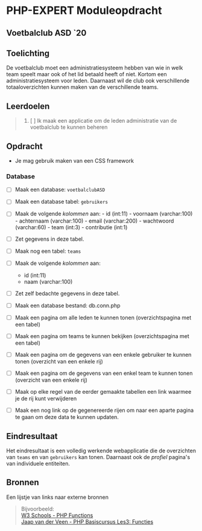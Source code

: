 # PHP-EXPERT Moduleopdracht

## Voetbalclub ASD `20

## Toelichting

De voetbalclub moet een administratiesysteem hebben van wie in welk team speelt maar ook of het lid betaald heeft of niet. Kortom een administratiesysteem voor leden. Daarnaast wil de club ook verschillende totaaloverzichten kunnen maken van de verschillende teams.

## Leerdoelen

> 1. [ ] Ik maak een applicatie om de leden administratie van de voetbalclub te kunnen beheren

## Opdracht

- Je mag gebruik maken van een CSS framework

### Database

- [ ] Maak een database: `voetbalclubASD`

- [ ] Maak een database tabel: `gebruikers`
- [ ] Maak de volgende _kolommen_ aan:
      - id (int:11)
      - voornaam (varchar:100)
      - achternaam (varchar:100)
      - email (varchar:200)
      - wachtwoord (varchar:60)
      - team (int:3)
      - contributie (int:1)
- [ ] Zet gegevens in deze tabel.

- [ ] Maak nog een tabel: `teams`
- [ ] Maak de volgende _kolommen_ aan:
  - id (int:11)
  - naam (varchar:100)
- [ ] Zet zelf bedachte gegevens in deze tabel.

- [ ] Maak een database bestand: db.conn.php
- [ ] Maak een pagina om alle leden te kunnen tonen (overzichtspagina met een tabel)
- [ ] Maak een pagina om teams te kunnen bekijken   (overzichtspagina met een tabel)
- [ ] Maak een pagina om de gegevens van een enkele gebruiker te kunnen tonen (overzicht van een enkele rij)
- [ ] Maak een pagina om de gegevens van een enkel team te kunnen tonen       (overzicht van een enkele rij)
- [ ] Maak op elke regel van de eerder gemaakte tabellen een link waarmee je de rij kunt verwijderen
- [ ] Maak een nog link op de gegenereerde rijen om naar een aparte pagina te gaan om deze data te kunnen updaten.

## Eindresultaat

Het eindresultaat is een volledig werkende webapplicatie die de overzichten van `teams` en van `gebruikers` kan tonen. Daarnaast ook de _profiel_ pagina's van individuele entiteiten.

## Bronnen

Een lijstje van links naar externe bronnen

> Bijvoorbeeld:  
> [W3 Schools - PHP Functions](https://www.w3schools.com/php/php_functions.asp)  
> [Jaap van der Veen - PHP Basiscursus Les3: Functies](https://phpbasis.jaapvdveen.nl/basiscursus-php/les-3-inleiding-functies/)
